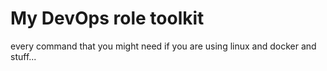 <h1>My DevOps role toolkit</h1>
<p>every command that you might need if you are using linux and docker and stuff...</p>
